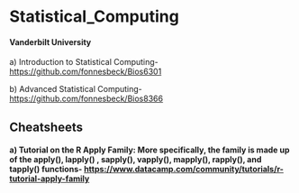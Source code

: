 # Statistical_Computing
#### Vanderbilt University
a) Introduction to Statistical Computing- https://github.com/fonnesbeck/Bios6301

b) Advanced Statistical Computing- https://github.com/fonnesbeck/Bios8366



## Cheatsheets
#### a) Tutorial on the R Apply Family: More specifically, the family is made up of the apply(), lapply() , sapply(), vapply(), mapply(), rapply(), and tapply() functions- https://www.datacamp.com/community/tutorials/r-tutorial-apply-family
